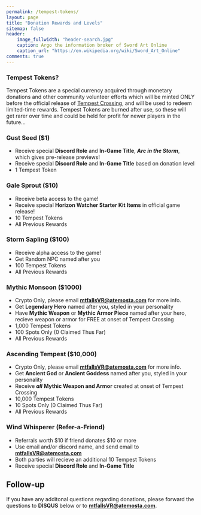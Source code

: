 ```yaml
---
permalink: /tempest-tokens/
layout: page
title: "Donation Rewards and Levels"
sitemap: false
header:
    image_fullwidth: "header-search.jpg"
    caption: Argo the information broker of Sword Art Online
    caption_url: "https://en.wikipedia.org/wiki/Sword_Art_Online"
comments: true
---
```


### Tempest Tokens?
Tempest Tokens are a special currency acquired through monetary donations and other community volunteer efforts which will be minted ONLY before the official release of [Tempest Crossing][1], and will be used to redeem limited-time rewards. Tempest Tokens are burned after use, so these will get rarer over time and could be held for profit for newer players in the future...

### Gust Seed ($1)
* Receive special **Discord Role** and **In-Game Title**, ***Arc in the Storm***, which gives pre-release previews!
* Receive special **Discord Role** and **In-Game Title** based on donation level
* 1 Tempest Token
 
### Gale Sprout ($10) 
* Receive beta access to the game!
* Receive special **Horizon Watcher Starter Kit Items** in official game release!
* 10 Tempest Tokens
* All Previous Rewards

### Storm Sapling ($100)
* Receive alpha access to the game!
* Get Random NPC named after you
* 100 Tempest Tokens
* All Previous Rewards

### Mythic Monsoon ($1000)
* Crypto Only, please email **mtfallsVR@atemosta.com** for more info.
* Get **Legendary Hero** named after you, styled in your personality
* Have **Mythic Weapon** or **Mythic Armor Piece** named after your hero, recieve weapon or armor for FREE at onset of Tempest Crossing
* 1,000 Tempest Tokens
* 100 Spots Only (0 Claimed Thus Far)
* All Previous Rewards

### Ascending Tempest ($10,000)
* Crypto Only, please email **mtfallsVR@atemosta.com** for more info.
* Get **Ancient God** or **Ancient Goddess** named after you, styled in your personality
* Receive ***all*** **Mythic Weapon and Armor** created at onset of Tempest Crossing
* 10,000 Tempest Tokens
* 10 Spots Only (0 Claimed Thus Far)
* All Previous Rewards

### Wind Whisperer (Refer-a-Friend)
* Referrals worth $10 if friend donates $10 or more
* Use email and/or discord name, and send email to **mtfallsVR@atemosta.com**
* Both parties will recieve an additional 10 Tempest Tokens
* Receive special **Discord Role** and **In-Game Title**

## Follow-up
If you have any additonal questions regarding donations, please forward the questions to **DISQUS** below or to **mtfallsVR@atemosta.com**.

[1]: {{site.url}}{{site.baseurl}}/tempest-crossing
